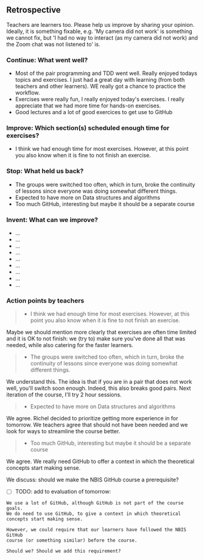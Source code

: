 ## Retrospective

Teachers are learners too. Please help us improve by sharing your opinion.
Ideally, it is something fixable, e.g. 'My camera did not work' is something
we cannot fix, but 'I had no way to interact (as my camera did not work) and the Zoom chat was not listened to' is.

### Continue: What went well?

- Most of the pair programming and TDD went well. 
  Really enjoyed todays topics and exercises. 
  I just had a great day with learning (from both teachers and other learners). 
  WE really got a chance to practice the workflow.
- Exercises were really fun, I really enjoyed today's exercises. 
  I really appreciate that we had more time for hands-on exercises.
- Good lectures and a lot of good exercices to get use to GitHub

### Improve: Which section(s) scheduled enough time for exercises?

- I think we had enough time for most exercises. 
  However, at this point you also know when it is fine to not finish an exercise.

### Stop: What held us back?

- The groups were switched too often, which in turn, 
  broke the continuity of lessons since everyone was doing somewhat different things.
- Expected to have more on Data structures and algorithms
- Too much GitHub, interesting but maybe it should be a separate course

### Invent: What can we improve?

- ...
- ...
- ...
- ...
- ...
- ...
- ...
- ...
- ...

### Action points by teachers

> - I think we had enough time for most exercises. 
>   However, at this point you also know when it is fine to not finish an exercise.

Maybe we should mention more clearly that exercises are often
time limited and it is OK to not finish: we (try to) make
sure you've done all that was needed, while also
catering for the faster learners.

> - The groups were switched too often, which in turn, 
>   broke the continuity of lessons since everyone was doing somewhat different things.

We understand this. The idea is that if you are in a pair that does not
work well, you'll switch soon enough. Indeed, this also breaks
good pairs. Next iteration of the course, I'll try 2 hour sessions.

> - Expected to have more on Data structures and algorithms

We agree. Richel decided to prioritize getting more experience in for
tomorrow. We teachers agree that should not have been needed
and we look for ways to streamline the course better.

> - Too much GitHub, interesting but maybe it should be a separate course

We agree. We really need GitHub to offer a context in which the
theoretical concepts start making sense.

We discuss: should we make the NBIS GitHub course a prerequisite?

 * [ ] TODO: add to evaluation of tomorrow: 

```
We use a lot of GitHub, although GitHub is not part of the course goals.
We do need to use GitHub, to give a context in which theoretical
concepts start making sense. 

However, we could require that our learners have followed the NBIS GitHub
course (or something similar) before the course.

Should we? Should we add this requirement?
```
